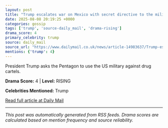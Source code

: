 ```yaml
---
layout: post
title: "Trump escalates war on Mexico with secret directive to the military to target deadly cartels"""
date: 2025-08-08 20:19:25 +0000
categories: gossip
tags: ['trump', 'source-daily_mail', 'drama-rising']
drama_score: 4
primary_celebrity: trump
source: daily_mail
source_url: "https://www.dailymail.co.uk/news/article-14983637/Trump-escalates-war-Mexico-secret-directive-military-target-deadly-cartels.html?ns_mchannel=rss&ito=1490&ns_campaign=1490"""
mentions: {'trump': 4}
---
```


President Trump asks the Pentagon to use the US military against drug cartels.

**Drama Score:** 4 | **Level:** RISING

**Celebrities Mentioned:** Trump

[Read full article at Daily Mail](https://www.dailymail.co.uk/news/article-14983637/Trump-escalates-war-Mexico-secret-directive-military-target-deadly-cartels.html?ns_mchannel=rss&ito=1490&ns_campaign=1490)

---
*This post was automatically generated from RSS feeds. Drama scores are calculated based on mention frequency and source reliability.*
